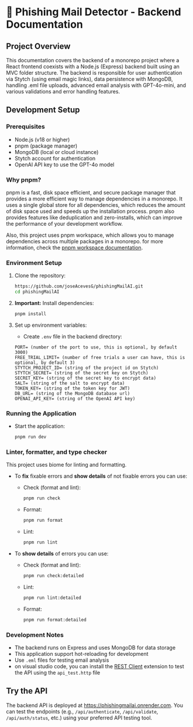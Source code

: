 # 📱 Phishing Mail Detector - Backend Documentation

## Project Overview

This documentation covers the backend of a monorepo project where a React frontend coexists with a Node.js (Express) backend built using an MVC folder structure. The backend is responsible for user authentication via Stytch (using email magic links), data persistence with MongoDB, handling .eml file uploads, advanced email analysis with GPT-4o-mini, and various validations and error handling features.

## Development Setup

### Prerequisites

- Node.js (v18 or higher)
- pnpm (package manager)
- MongoDB (local or cloud instance)
- Stytch account for authentication
- OpenAI API key to use the GPT-4o model

### Why pnpm?

pnpm is a fast, disk space efficient, and secure package manager that provides a more efficient way to manage dependencies in a monorepo. It uses a single global store for all dependencies, which reduces the amount of disk space used and speeds up the installation process. pnpm also provides features like deduplication and zero-installs, which can improve the performance of your development workflow.

Also, this project uses pnpm workspace, which allows you to manage dependencies across multiple packages in a monorepo. for more information, check the [pnpm workspace documentation](https://pnpm.io/workspaces).

### Environment Setup

1. Clone the repository:

   ```bash
   https://github.com/joseAcevesG/phishingMailAI.git
   cd phishingMailAI
   ```

2. **Important:** Install dependencies:

   ```bash
   pnpm install
   ```

3. Set up environment variables:

   - Create `.env` file in the backend directory:

   ```
   PORT= (number of the port to use, this is optional, by default 3000)
   FREE_TRIAL_LIMIT= (number of free trials a user can have, this is optional, by default 3)
   STYTCH_PROJECT_ID= (string of the project id on Stytch)
   STYTCH_SECRET= (string of the secret key on Stytch)
   SECRET_KEY= (string of the secret key to encrypt data)
   SALT= (string of the salt to encrypt data)
   TOKEN_KEY= (string of the token key for JWT)
   DB_URL= (string of the MongoDB database url)
   OPENAI_API_KEY= (string of the OpenAI API key)
   ```

### Running the Application

- Start the application:

  ```bash
  pnpm run dev
  ```

### Linter, formatter, and type checker

This project uses biome for linting and formatting.

- To **fix** fixable errors and **show details** of not fixable errors you can use:

  - Check (format and lint):

    ```bash
    pnpm run check
    ```

  - Format:

    ```bash
    pnpm run format
    ```

  - Lint:

    ```bash
    pnpm run lint
    ```

- To **show details** of errors you can use:

  - Check (format and lint):

    ```bash
    pnpm run check:detailed
    ```

  - Lint:

    ```bash
    pnpm run lint:detailed
    ```

  - Format:

    ```bash
    pnpm run format:detailed
    ```

### Development Notes

- The backend runs on Express and uses MongoDB for data storage
- This application support hot-reloading for development
- Use `.eml` files for testing email analysis
- on visual studio code, you can install the [REST Client](https://marketplace.visualstudio.com/items?itemName=humao.rest-client) extension to test the API using the `api_test.http` file

## Try the API

The backend API is deployed at <https://phishingmailai.onrender.com>. You can test the endpoints (e.g., `/api/authenticate`, `/api/validate`, `/api/auth/status`, etc.) using your preferred API testing tool.
